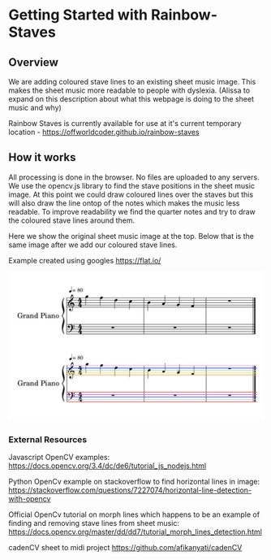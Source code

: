 # Getting Started with Rainbow-Staves

## Overview
We are adding coloured stave lines to an existing sheet music image. This makes the sheet music more readable to people with dyslexia. (Alissa to expand on this description about what this webpage is doing to the sheet music and why)

Rainbow Staves is currently available for use at it's current temporary location - https://offworldcoder.github.io/rainbow-staves

## How it works
All processing is done in the browser. No files are uploaded to any servers. We use the opencv.js library to find the stave positions in the sheet music image. At this point we could draw coloured lines over the staves but this will also draw the line ontop of the notes which makes the music less readable. To improve readability we find the quarter notes and try to draw the coloured stave lines around them.

Here we show the original sheet music image at the top. Below that is the same image after we add our coloured stave lines.

Example created using googles https://flat.io/

![alt text](sheetmusic/readme%20example.jpg)

### External Resources
Javascript OpenCV examples: https://docs.opencv.org/3.4/dc/de6/tutorial_js_nodejs.html

Python OpenCv example on stackoverflow to find horizontal lines in image: https://stackoverflow.com/questions/7227074/horizontal-line-detection-with-opencv

Official OpenCv tutorial on morph lines which happens to be an example of finding and removing stave lines from sheet music: https://docs.opencv.org/master/dd/dd7/tutorial_morph_lines_detection.html

cadenCV sheet to midi project https://github.com/afikanyati/cadenCV
